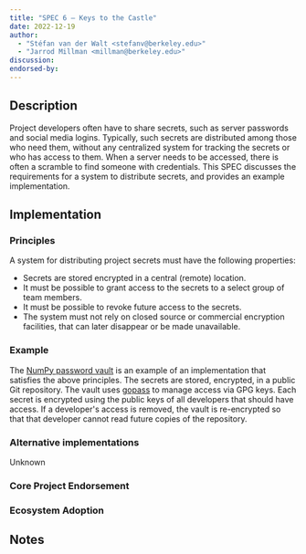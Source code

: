 ```yaml
---
title: "SPEC 6 — Keys to the Castle"
date: 2022-12-19
author:
  - "Stéfan van der Walt <stefanv@berkeley.edu>"
  - "Jarrod Millman <millman@berkeley.edu>"
discussion:
endorsed-by:
---
```


## Description

<!--
Briefly and clearly describe the proposal.
Explain the general need and the advantages of this specific proposal.
If relevant, include examples of how the new functionality would be used,
intended use-cases, and pseudo-code illustrating its use.
-->

Project developers often have to share secrets, such as server passwords and social media logins.
Typically, such secrets are distributed among those who need them, without any centralized system for tracking the secrets or who has access to them.
When a server needs to be accessed, there is often a scramble to find someone with credentials.
This SPEC discusses the requirements for a system to distribute secrets, and provides an example implementation.

## Implementation

### Principles

A system for distributing project secrets must have the following properties:

- Secrets are stored encrypted in a central (remote) location.
- It must be possible to grant access to the secrets to a select group of team members.
- It must be possible to revoke future access to the secrets.
- The system must not rely on closed source or commercial encryption facilities, that
  can later disappear or be made unavailable.

### Example

The [NumPy password vault](https://github.com/numpy/vault) is an example of an implementation that satisfies the above principles.
The secrets are stored, encrypted, in a public Git repository.
The vault uses [gopass](https://github.com/gopasspw/gopass) to manage access via GPG keys.
Each secret is encrypted using the public keys of all developers that should have access.
If a developer's access is removed, the vault is re-encrypted so that that developer cannot read future copies of the repository.

### Alternative implementations

Unknown

### Core Project Endorsement

<!--
Discuss what it means for a core project to endorse this SPEC.
-->

### Ecosystem Adoption

<!--
Discuss what it means for a project to adopt this SPEC.
-->

## Notes

<!--
Include a bulleted list of annotated links, comments,
and other ancillary information as needed.
-->
